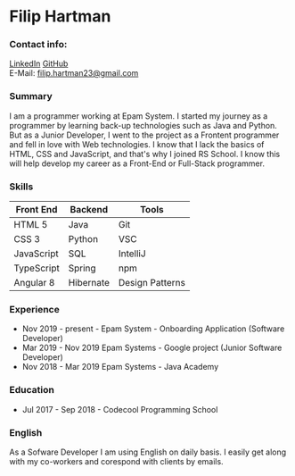 # Filip Hartman

### Contact info:

[LinkedIn](https://www.linkedin.com/in/filip-hartman/)
[GitHub](https://github.com/filipHartman)  
E-Mail: [filip.hartman23@gmail.com](mailto:filip.hartman23@gmail.com)

### Summary
I am a programmer working at Epam System. I started my journey as a programmer by learning back-up technologies such as Java and Python. But as a Junior Developer, I went to the project as a Frontent programmer and fell in love with Web technologies. I know that I lack the basics of HTML, CSS and JavaScript, and that's why I joined RS School. I know this will help develop my career as a Front-End or Full-Stack programmer.

### Skills
Front End|Backend|Tools
---------|-------|-----
HTML 5 | Java | Git
CSS 3 | Python | VSC
JavaScript | SQL | IntelliJ
TypeScript | Spring | npm
Angular 8 | Hibernate | Design Patterns

### Experience
* Nov 2019 - present - Epam System - Onboarding Application (Software Developer)
* Mar 2019 - Nov 2019 Epam Systems - Google project (Junior Software Developer)
* Nov 2018 - Mar 2019 Epam Systems - Java Academy

### Education
* Jul 2017 - Sep 2018 - Codecool Programming School

### English
As a Sofware Developer I am using English on daily basis. I easily get along with my co-workers and corespond with clients by emails.
